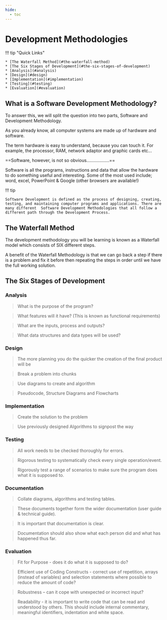 ```yaml
---
hide:
  - toc
---
```


# Development Methodologies

!!! tip "Quick Links"

    * [The Waterfall Method](#the-waterfall-method)
    * [The Six Stages of Development](#the-six-stages-of-development)
    * [Analysis](#analysis)
    * [Design](#design)
    * [Implementation](#implementation)
    * [Testing](#testing)
    * [Evaluation](#evaluation)

## What is a Software Development Methodology?

To answer this, we will split the question into two parts, Software and Development Methodology.

As you already know, all computer systems are made up of hardware and software.

The term hardware is easy to understand, because you can touch it. For example, the processor, RAM, network adaptor and graphic cards etc...

==Software, however, is not so obvious………………==

Software is all the programs, instructions and data that allow the hardware to do something useful and interesting. Some of the most used include; word, excel, PowerPoint & Google (other browsers are available!)

!!! tip

	Software Development is defined as the process of designing, creating, testing, and maintaining computer programs and applications. There are many different  Software Development Methodologies that all follow a different path through the Development Process. 

## The Waterfall Method

The development methodology you will be learning is known as a Waterfall model which consists of SIX different steps.

A benefit of the Waterfall Methodology is that we can go back a step if there is a problem and fix it before then repeating the steps in order until we have the full working solution.

##  The Six Stages of Development

### Analysis

> What is the purpose of the program? 

> What features will it have? (This is known as functional requirements)

> What are the inputs, process and outputs?

> What data structures and data types will be used?

### Design

> The more planning you do the quicker the creation of the final product will be

> Break a problem into chunks 

> Use diagrams to create and algorithm

> Pseudocode, Structure Diagrams and Flowcharts

### Implementation

> Create the solution to the problem

> Use previously designed Algorithms to signpost the way

### Testing

> All work needs to be checked thoroughly for errors. 

> Rigorous testing to systematically check every single operation/event.

> Rigorously test a range of scenarios to make sure the program does what it is supposed to.

### Documentation

> Collate diagrams, algorithms and testing tables.

> These documents together form the wider documentation (user guide & technical guide).

> It is important that documentation is clear.

> Documentation should also show what each person did and what has happened thus far. 

### Evaluation

> Fit for Purpose - does it do what it is supposed to do?

> Efficient use of Coding Constructs  - correct use of repetition, arrays (instead of variables) and selection statements where possible to reduce the amount of code?

> Robustness – can it cope with unexpected or incorrect input?

> Readability - it is important to write code that can be read and understood by others. This should include internal commentary, meaningful identifiers, indentation and white space.
